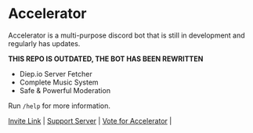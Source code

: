 # Accelerator
Accelerator is a multi-purpose discord bot that is still in development and regularly has updates.

**THIS REPO IS OUTDATED, THE BOT HAS BEEN REWRITTEN**  

- Diep.io Server Fetcher
- Complete Music System
- Safe & Powerful Moderation

Run `/help` for more information.

[Invite Link](https://discord.com/api/oauth2/authorize?client_id=1011816140885991425&permissions=1644971949559&scope=bot%20applications.commands) |
[Support Server](https://discord.gg/DZwZv73FzG) |
[Vote for Accelerator](https://top.gg/bot/1011816140885991425/vote) |
